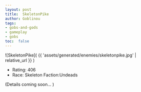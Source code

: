 ```yaml
---
layout: post
title:  SkeletonPike
author: Goblinou
tags:
- gobs-and-gods
- gameplay
- gobs
toc:  false
---
```


![SkeletonPike]( {{ 'assets/generated/enemies/skeletonpike.jpg' | relative_url }} )
- Rating: 406
- Race: Skeleton  Faction:Undeads

(Details coming soon... )